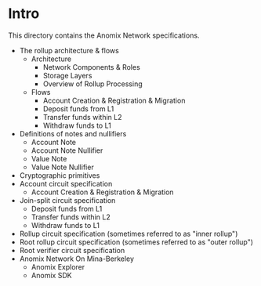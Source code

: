 # Intro

This directory contains the Anomix Network specifications.

* The rollup architecture & flows
  * Architecture
    * Network Components & Roles
    * Storage Layers
    * Overview of Rollup Processing
  * Flows
    * Account Creation & Registration & Migration
    * Deposit funds from L1
    * Transfer funds within L2
    * Withdraw funds to L1
* Definitions of notes and nullifiers
  * Account Note 
  * Account Note Nullifier
  * Value Note 
  * Value Note Nullifier
* Cryptographic primitives
* Account circuit specification
  * Account Creation & Registration & Migration
* Join-split circuit specification
  * Deposit funds from L1
  * Transfer funds within L2
  * Withdraw funds to L1
* Rollup circuit specification (sometimes referred to as "inner rollup")
* Root rollup circuit specification (sometimes referred to as "outer rollup")
* Root verifier circuit specification
* Anomix Network On Mina-Berkeley
  * Anomix Explorer
  * Anomix SDK